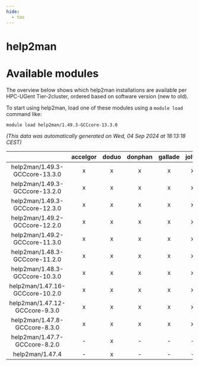 ```yaml
---
hide:
  - toc
---
```


help2man
========

# Available modules


The overview below shows which help2man installations are available per HPC-UGent Tier-2cluster, ordered based on software version (new to old).

To start using help2man, load one of these modules using a `module load` command like:

```shell
module load help2man/1.49.3-GCCcore-13.3.0
```

*(This data was automatically generated on Wed, 04 Sep 2024 at 18:13:18 CEST)*  

| |accelgor|doduo|donphan|gallade|joltik|shinx|skitty|
| :---: | :---: | :---: | :---: | :---: | :---: | :---: | :---: |
|help2man/1.49.3-GCCcore-13.3.0|x|x|x|x|x|x|x|
|help2man/1.49.3-GCCcore-13.2.0|x|x|x|x|x|x|x|
|help2man/1.49.3-GCCcore-12.3.0|x|x|x|x|x|x|x|
|help2man/1.49.2-GCCcore-12.2.0|x|x|x|x|x|x|x|
|help2man/1.49.2-GCCcore-11.3.0|x|x|x|x|x|x|x|
|help2man/1.48.3-GCCcore-11.2.0|x|x|x|x|x|x|x|
|help2man/1.48.3-GCCcore-10.3.0|x|x|x|x|x|-|x|
|help2man/1.47.16-GCCcore-10.2.0|x|x|x|x|x|-|x|
|help2man/1.47.12-GCCcore-9.3.0|x|x|x|x|x|-|x|
|help2man/1.47.8-GCCcore-8.3.0|x|x|x|x|x|-|x|
|help2man/1.47.7-GCCcore-8.2.0|-|x|-|-|-|-|-|
|help2man/1.47.4|-|x|-|-|-|-|-|
